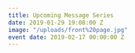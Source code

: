 ```yaml
---
title: Upcoming Message Series
date: 2019-01-29 19:08:00 Z
image: "/uploads/front%20page.jpg"
event date: 2019-02-17 00:00:00 Z
---
```


